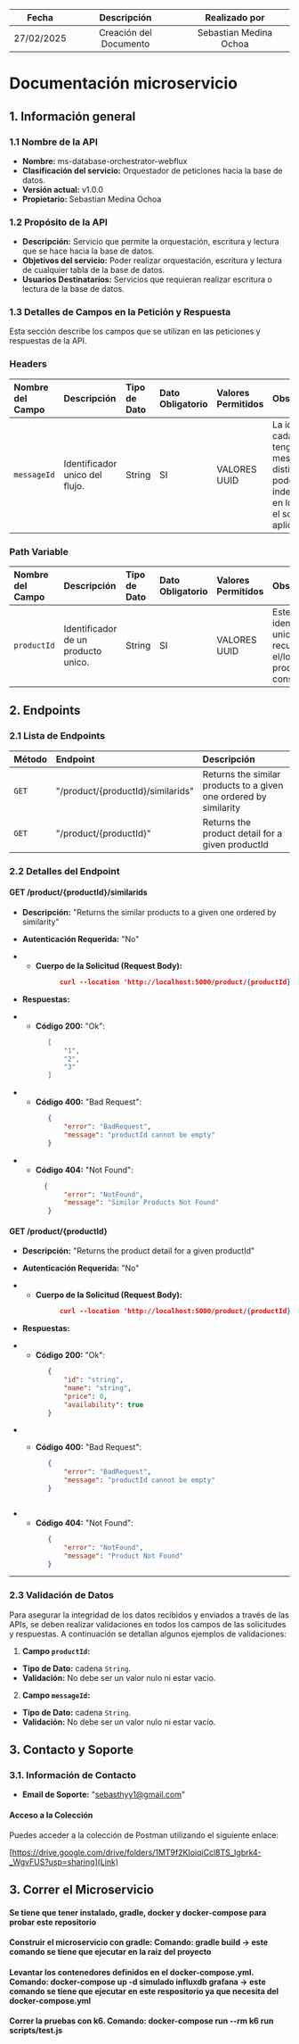 |   Fecha    |      Descripción       |     Realizado por      |
|:----------:|:----------------------:|:----------------------:|
| 27/02/2025 | Creación del Documento | Sebastian Medina Ochoa |

# Documentación microservicio

## 1. Información general

### 1.1 Nombre de la API

* **Nombre:** ms-database-orchestrator-webflux
* **Clasificación del servicio:** Orquestador de peticiones hacia la base de datos.
* **Versión actual:** v1.0.0
* **Propietario:** Sebastian Medina Ochoa

### 1.2 Propósito de la API

* **Descripción:** Servicio que permite la orquestación, escritura y lectura que se hace hacia la base de datos.
* **Objetivos del servicio:** Poder realizar orquestación, escritura y lectura de cualquier tabla de la base de datos.
* **Usuarios Destinatarios:** Servicios que requieran realizar escritura o lectura de la base de datos.

### 1.3 Detalles de Campos en la Petición y Respuesta
Esta sección describe los campos que se utilizan en las peticiones y respuestas de la API.

### Headers

| Nombre del Campo | Descripción                      | Tipo de Dato | Dato Obligatorio | Valores Permitidos | Observaciones                                                                                                                 |
|:-----------------|:---------------------------------|:-------------|:-----------------|:-------------------|:------------------------------------------------------------------------------------------------------------------------------|
| `messageId`      | Identificador unico del flujo.   | String       | SI               | VALORES UUID       | La idea es que cada petición tenga un messageId distinto para poder indentificarlo en los logs en el soporte de la aplicación |

### Path Variable

| Nombre del Campo | Descripción                         | Tipo de Dato | Dato Obligatorio | Valores Permitidos | Observaciones                                                              |
|:-----------------|:------------------------------------|:-------------|:-----------------|:-------------------|:---------------------------------------------------------------------------|
| `productId`      | Identificador de un producto unico. | String       | SI               | VALORES UUID       | Este idenfiticador unico permitirá recuperar el/los producto/s a consultar |

## 2. Endpoints

### 2.1 Lista de Endpoints

| Método   | Endpoint                            | Descripción                                                       | 
|:---------|:------------------------------------|:------------------------------------------------------------------|
| `GET`    | "/product/{productId}/similarids"   | Returns the similar products to a given one ordered by similarity |
| `GET`    | "/product/{productId}"              | Returns the product detail for a given productId                  |


### 2.2 Detalles del Endpoint

#### **GET /product/{productId}/similarids**

* **Descripción:** "Returns the similar products to a given one ordered by similarity"
* **Autenticación Requerida:** "No"
* * **Cuerpo de la Solicitud (Request Body):**
      ```json lines
            curl --location 'http://localhost:5000/product/{productId}/similarids' --header 'messageId: 123'
      ```

* **Respuestas:**
* * **Código 200:** "Ok":
     ```json lines
        [
            "1",
            "2",
            "3"    
        ]
    ```
* * **Código 400:** "Bad Request":
    ```json lines
       {
           "error": "BadRequest",
           "message": "productId cannot be empty"
       }
    ```       

* * **Código 404:** "Not Found":
     ```json lines
       {
            "error": "NotFound",
            "message": "Similar Products Not Found"
        }
     ```

#### **GET /product/{productId}**

* **Descripción:** "Returns the product detail for a given productId"
* **Autenticación Requerida:** "No"
* * **Cuerpo de la Solicitud (Request Body):**
      ```json lines
            curl --location 'http://localhost:5000/product/{productId}' --header 'messageId: 123'
      ```

* **Respuestas:**
* * **Código 200:** "Ok":
     ```json lines
        {
            "id": "string",
            "name": "string",
            "price": 0,
            "availability": true
        }
    ```
    
* * **Código 400:** "Bad Request":
    ```json lines
       {
           "error": "BadRequest",
           "message": "productId cannot be empty"
       }
    ```   
    
     ```
* * **Código 404:** "Not Found":
     ```json lines
        {
            "error": "NotFound",
            "message": "Product Not Found"
        }
     ```

---

### 2.3 Validación de Datos
Para asegurar la integridad de los datos recibidos y enviados a través de las APIs, se deben realizar validaciones en todos los campos de las solicitudes y respuestas. A continuación se detallan algunos ejemplos de validaciones:

1. **Campo `productId`:**
* **Tipo de Dato:** cadena `String`.
* **Validación:** No debe ser un valor nulo ni estar vacío.

2. **Campo `messageId`:**
* **Tipo de Dato:** cadena `String`.
* **Validación:** No debe ser un valor nulo ni estar vacío.

## 3. Contacto y Soporte

### 3.1. Información de Contacto

* **Email de Soporte:** "sebasthyy1@gmail.com"

#### Acceso a la Colección

Puedes acceder a la colección de Postman utilizando el siguiente enlace:

[https://drive.google.com/drive/folders/1MT9f2KIoiqiCcl8TS_Igbrk4-_WgvFUS?usp=sharing](Link)

## 3. Correr el Microservicio
#### Se tiene que tener instalado, gradle, docker y docker-compose para probar este repositorio
#### Construir el microservicio con gradle: Comando: gradle build -> este comando se tiene que ejecutar en la raiz del proyecto
#### Levantar los contenedores definidos en el docker-compose.yml. Comando: docker-compose up -d simulado influxdb grafana -> este comando se tiene que ejecutar en este respositorio ya que necesita del docker-compose.yml
#### Correr la pruebas con k6. Comando: docker-compose run --rm k6 run scripts/test.js
